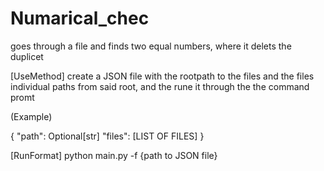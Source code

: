 # Numarical_chec

 goes through a file and finds two equal numbers, where it delets the duplicet

[UseMethod] create a JSON file with the rootpath to the files and the files individual paths from said root, and the rune it through the the command promt

(Example)

{
  "path": Optional[str]
  "files": [LIST OF FILES]
}

[RunFormat] python main.py -f {path to JSON file}
